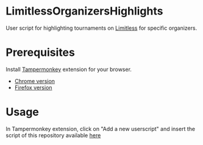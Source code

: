 # LimitlessOrganizersHighlights

User script for highlighting tournaments on [Limitless](https://play.limitlesstcg.com/) for specific organizers.

# Prerequisites

Install [Tampermonkey](https://www.tampermonkey.net/) extension for your browser.
- [Chrome version](https://chromewebstore.google.com/detail/tampermonkey/dhdgffkkebhmkfjojejmpbldmpobfkfo)
- [Firefox version](https://addons.mozilla.org/en-US/firefox/addon/tampermonkey/)

# Usage

In Tampermonkey extension, click on "Add a new userscript" and insert the script of this repository available [here](script)

